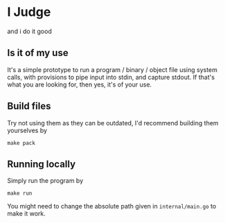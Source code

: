 # I Judge

and i do it good


## Is it of my use
It's a simple prototype to run a program / binary / object file using system calls, with provisions to pipe input into stdin, and capture stdout. If that's what you are looking for, then yes, it's of your use.

## Build files
Try not using them as they can be outdated, I'd recommend building them yourselves by
```
make pack
```

## Running locally
Simply run the program by 
```
make run
```
You might need to change the absolute path given in `internal/main.go` to make it work.